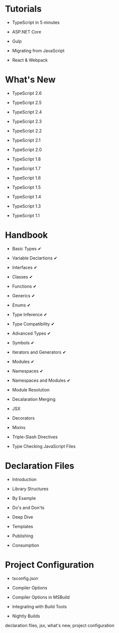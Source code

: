 # Tutorials

- TypeScript in 5 minutes

- ASP.NET Core

- Gulp

- Migrating from JavaScript

- React & Webpack

# What's New

- TypeScript 2.6

- TypeScript 2.5

- TypeScript 2.4

- TypeScript 2.3

- TypeScript 2.2

- TypeScript 2.1

- TypeScript 2.0

- TypeScript 1.8

- TypeScript 1.7

- TypeScript 1.6

- TypeScript 1.5

- TypeScript 1.4

- TypeScript 1.3

- TypeScript 1.1

# Handbook

- Basic Types ✔

- Variable Declartions ✔

- Interfaces ✔

- Classes ✔

- Functions ✔

- Generics ✔

- Enums ✔

- Type Inference ✔

- Type Compatibility ✔

- Advanced Types ✔

- Symbols ✔

- Iterators and Generators ✔

- Modules ✔

- Namespaces ✔

- Namespaces and Modules ✔

- Module Resolution

- Decalaration Merging

- JSX

- Decorators

- Mixins

- Triple-Slash Directives

- Type Checking JavaScript Files

# Declaration Files

- Introduction

- Library Structures

- By Example

- Do's and Don'ts

- Deep Dive

- Templates

- Publishing

- Consumption

# Project Configuration

- tsconfig.json

- Compiler Options

- Compiler Options in MSBuild

- Integrating with Build Tools

- Nightly Builds

declaration files, jsx, what's new, project configuration